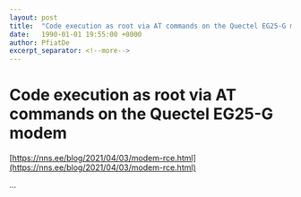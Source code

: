 ```yaml
---
layout: post
title:  "Code execution as root via AT commands on the Quectel EG25-G modem"
date:   1990-01-01 19:55:00 +0000
author: PfiatDe
excerpt_separator: <!--more-->
---
```


# Code execution as root via AT commands on the Quectel EG25-G modem

[https://nns.ee/blog/2021/04/03/modem-rce.html](https://nns.ee/blog/2021/04/03/modem-rce.html)

...
<!--more-->
